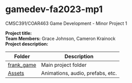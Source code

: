 # gamedev-fa2023-mp1
CMSC391/COAR463 Game Development - Minor Project 1

**Project title:**  
**Team Members:** Grace Johnson, Cameron Krainock  
**Project description:**  
 
| Folder | Description |
|---|---|
| [frank_game]() | Main project folder |
| [Assets]() | Animations, audio, prefabs, etc.  |

